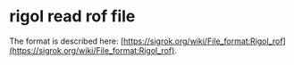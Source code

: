 # rigol read rof file #

The format is described here: [https://sigrok.org/wiki/File_format:Rigol_rof](https://sigrok.org/wiki/File_format:Rigol_rof).

